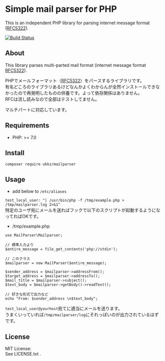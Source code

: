 # Simple mail parser for PHP

This is an independent PHP library for parsing internet message format ([RFC5322](https://tools.ietf.org/html/rfc5322)).  

[![Build Status](https://travis-ci.org/ukkz/mailparser.svg?branch=master)](https://travis-ci.org/ukkz/mailparser)

## About

This library parses multi-parted mail format (internet message format [RFC5322](https://tools.ietf.org/html/rfc5322)).

PHPでメールフォーマット（[RFC5322](https://tools.ietf.org/html/rfc5322)）をパースするライブラリです。    
有名どころのライブラリあるけどなんかよくわからんが全然インストールできなかったので再発明したものの供養です。よって依存関係はありません。  
RFCは流し読みなので全部はテストしてません。

マルチパートに対応しています。

## Requirements

- PHP: >= 7.0

## Install

`composer require ukkz/mailparser`

## Usage

- add below to `/etc/aliases`

`test_local_user: "| /usr/bin/php -f /tmp/example.php > /tmp/mailparser.log 2>&1"`  
特定のユーザ宛にメールを送ればフックで以下のスクリプトが起動するようになってればOKです。

- /tmp/example.php

```
use MailParser\Mailparser;

// 標準入力より
$entire_message = file_get_contents('php://stdin');

// このクラス
$mailparser = new MailParser($entire_message);

$sender_address = $mailparser->addressFrom();
$target_address = $mailparser->addressTo();
$mail_title = $mailparser->subject();
$text_body = $mailparser->getBody()->readText();

// 好きな形式で出力など
echo "From: $sender_address \n$text_body";
```

`test_local_user@yourhost`宛てに適当にメールを送ります。  
うまくいっていれば`/tmp/mailparser/log`にそれっぽいのが出力されているはずです。



## License

MIT License:  
See LICENSE.txt .